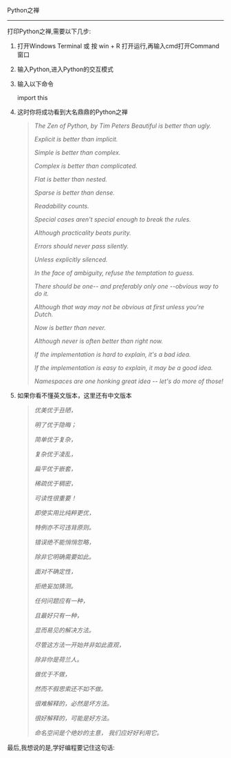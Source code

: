 

Python之禅

---



打印Python之禅,需要以下几步:

1. 打开Windows Terminal 或 按 win + R 打开运行,再输入cmd打开Command窗口 

2. 输入Python,进入Python的交互模式 

3. 输入以下命令

   import this

4. 这时你将成功看到大名鼎鼎的Python之禅

   > *The Zen of Python, by Tim Peters Beautiful is better than ugly.* 
   >
   > *Explicit is better than implicit.* 
   >
   > *Simple is better than complex.* 
   >
   > *Complex is better than complicated.* 
   >
   > *Flat is better than nested.* 
   >
   > *Sparse is better than dense.* 
   >
   > *Readability counts.* 
   >
   > *Special cases aren't special enough to break the rules.* 
   >
   > *Although practicality beats purity.* 
   >
   > *Errors should never pass silently.* 
   >
   > *Unless explicitly silenced.* 
   >
   > *In the face of ambiguity, refuse the temptation to guess.* 
   >
   > *There should be one-- and preferably only one --obvious way to do it.* 
   >
   > *Although that way may not be obvious at first unless you're Dutch.* 
   >
   > *Now is better than never.* 
   >
   > *Although never is often better than right now.*
   >
   >  *If the implementation is hard to explain, it's a bad idea.*
   >
   >  *If the implementation is easy to explain, it may be a good idea.* 
   >
   > *Namespaces are one honking great idea -- let's do more of those!*

5. 如果你看不懂英文版本，这里还有中文版本

   > *优美优于丑陋，*
   >
   >  *明了优于隐晦；*
   >
   >  *简单优于复杂，*
   >
   >  *复杂优于凌乱，*
   >
   >  *扁平优于嵌套，*
   >
   >  *稀疏优于稠密，* 
   >
   > *可读性很重要！* 
   >
   > *即使实用比纯粹更优，*
   >
   >  *特例亦不可违背原则。*
   >
   >  *错误绝不能悄悄忽略，*
   >
   >  *除非它明确需要如此。*
   >
   >  *面对不确定性，* 
   >
   > *拒绝妄加猜测。* 
   >
   > *任何问题应有一种，*
   >
   >  *且最好只有一种，* 
   >
   > *显而易见的解决方法。* 
   >
   > *尽管这方法一开始并非如此直观，*
   >
   >  *除非你是荷兰人。* 
   >
   > *做优于不做，*
   >
   >  *然而不假思索还不如不做。* 
   >
   > *很难解释的，必然是坏方法。*
   >
   >  *很好解释的，可能是好方法。*
   >
   >  *命名空间是个绝妙的主意， 我们应好好利用它。* 

最后,我想说的是,学好编程要记住这句话:


